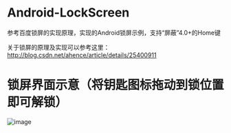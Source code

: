 Android-LockScreen
==================

参考百度锁屏的实现原理，实现的Android锁屏示例，支持“屏蔽”4.0+的Home键<br/>

关于锁屏的原理及实现可以参考这里：http://blog.csdn.net/ahence/article/details/25400911<br/>

锁屏界面示意（将钥匙图标拖动到锁位置即可解锁）
=============================================

 ![image](https://github.com/aspook/Android-LockScreen/raw/master/screenshot/android_lock_screen.png)

